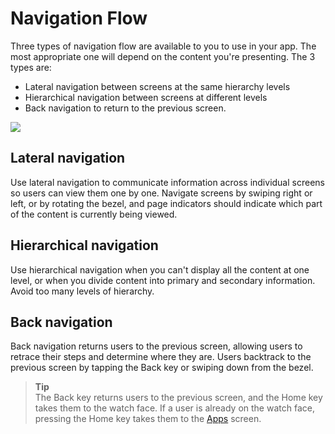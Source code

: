 # Navigation Flow

Three types of navigation flow are available to you to use in your app. The most appropriate one will depend on the content you're presenting. The 3 types are:

-   Lateral navigation between screens at the same hierarchy levels
-   Hierarchical navigation between screens at different levels
-   Back navigation to return to the previous screen.


![](media/navigation_6.1.0-850x377.png)

## Lateral navigation

Use lateral navigation to communicate information across individual screens so users can view them one by one. Navigate screens by swiping right or left, or by rotating the bezel, and page indicators should indicate which part of the content is currently being viewed.

## Hierarchical navigation

Use hierarchical navigation when you can't display all the content at one level, or when you divide content into primary and secondary information. Avoid too many levels of hierarchy.

## Back navigation

Back navigation returns users to the previous screen, allowing users to retrace their steps and determine where they are. Users backtrack to the previous screen by tapping the Back key or swiping down from the bezel.


> **Tip**  
> The Back key returns users to the previous screen, and the Home key takes them to the watch face. If a user is already on the watch face, pressing the Home key takes them to the [Apps](../structure/apps.md) screen.

